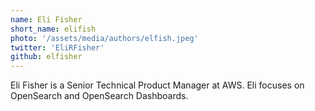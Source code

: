 ```yaml
---
name: Eli Fisher
short_name: elifish
photo: '/assets/media/authors/elfish.jpeg'
twitter: 'EliRFisher'
github: elfisher
---
```


Eli Fisher is a Senior Technical Product Manager at AWS. Eli focuses on OpenSearch and OpenSearch Dashboards. 
